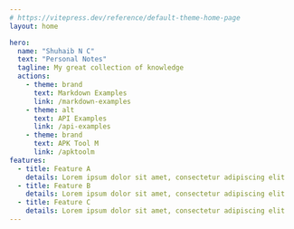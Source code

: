 ```yaml
---
# https://vitepress.dev/reference/default-theme-home-page
layout: home

hero:
  name: "Shuhaib N C"
  text: "Personal Notes"
  tagline: My great collection of knowledge
  actions:
    - theme: brand
      text: Markdown Examples
      link: /markdown-examples
    - theme: alt
      text: API Examples
      link: /api-examples
    - theme: brand
      text: APK Tool M
      link: /apktoolm
features:
  - title: Feature A
    details: Lorem ipsum dolor sit amet, consectetur adipiscing elit
  - title: Feature B
    details: Lorem ipsum dolor sit amet, consectetur adipiscing elit
  - title: Feature C
    details: Lorem ipsum dolor sit amet, consectetur adipiscing elit
---
```



